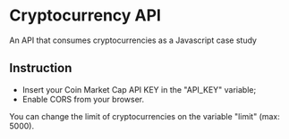# Cryptocurrency API
An API that consumes cryptocurrencies as a Javascript case study

## Instruction
- Insert your Coin Market Cap API KEY in the "API_KEY" variable;
- Enable CORS from your browser.

You can change the limit of cryptocurrencies on the variable "limit" (max: 5000).
